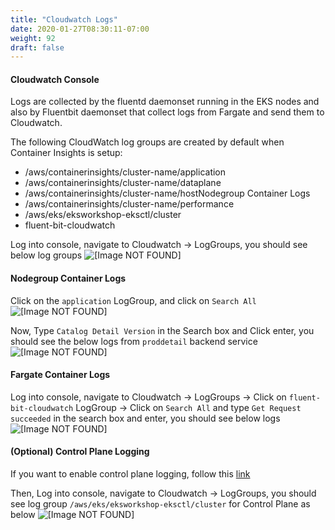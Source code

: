 ```yaml
---
title: "Cloudwatch Logs"
date: 2020-01-27T08:30:11-07:00
weight: 92
draft: false
---
```


#### Cloudwatch Console

Logs are collected by the fluentd daemonset running in the EKS nodes and also by Fluentbit daemonset that collect logs from Fargate and send them to Cloudwatch. 

The following CloudWatch log groups are created by default when Container Insights is setup:

* /aws/containerinsights/cluster-name/application
* /aws/containerinsights/cluster-name/dataplane
* /aws/containerinsights/cluster-name/hostNodegroup Container Logs
* /aws/containerinsights/cluster-name/performance
* /aws/eks/eksworkshop-eksctl/cluster
* fluent-bit-cloudwatch

Log into console, navigate to Cloudwatch -> LogGroups, you should see below log groups
![\[Image NOT FOUND\]](/images/app_mesh_fargate/log1.png)

#### Nodegroup Container Logs
Click on the `application` LogGroup, and click on `Search All`
![\[Image NOT FOUND\]](/images/app_mesh_fargate/search1.png)

Now, Type `Catalog Detail Version` in the Search box and Click enter, you should see the below logs from `proddetail` backend service
![\[Image NOT FOUND\]](/images/app_mesh_fargate/product-v1-1.png)

#### Fargate Container Logs
Log into console, navigate to Cloudwatch -> LogGroups -> Click on `fluent-bit-cloudwatch` LogGroup -> Click on `Search All` and type `Get Request succeeded` in the search box and enter, you should see below logs
![\[Image NOT FOUND\]](/images/app_mesh_fargate/fargate_log.png)

#### (Optional) Control Plane Logging
If you want to enable control plane logging, follow this [link](/advanced/330_servicemesh_using_appmesh/add_nodegroup_fargate/create_nodegroup/#enable-control-plane-logs-optional)

Then, Log into console, navigate to Cloudwatch -> LogGroups, you should see log group `/aws/eks/eksworkshop-eksctl/cluster` for Control Plane as below
![\[Image NOT FOUND\]](/images/app_mesh_fargate/controlplanelog.png)
